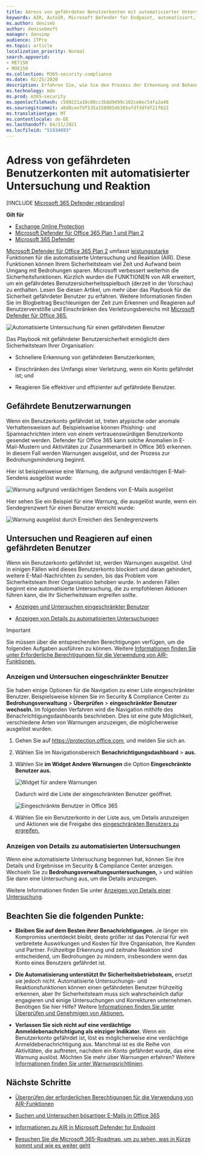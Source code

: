 ```yaml
---
title: Adress von gefährdeten Benutzerkonten mit automatisierter Untersuchung und Reaktion
keywords: AIR, AutoIR, Microsoft Defender for Endpoint, automatisiert, Untersuchung, Antwort, Korrektur, Bedrohungen, erweitert, Bedrohung, Schutz, kompromittiert
ms.author: deniseb
author: denisebmsft
manager: dansimp
audience: ITPro
ms.topic: article
localization_priority: Normal
search.appverid:
- MET150
- MOE150
ms.collection: M365-security-compliance
ms.date: 02/25/2020
description: Erfahren Sie, wie Sie den Prozess der Erkennung und Behandlung von gefährdeten Benutzerkonten mit automatisierten Untersuchungs- und Reaktionsfunktionen in Microsoft Defender für Office 365 Plan 2 beschleunigen.
ms.technology: mdo
ms.prod: m365-security
ms.openlocfilehash: c500221a10c00cc3b8d9d99c102ce8ec54fa2a48
ms.sourcegitcommit: a8d8cee7df535a150985d6165afdfddfdf21f622
ms.translationtype: MT
ms.contentlocale: de-DE
ms.lasthandoff: 04/21/2021
ms.locfileid: "51934693"
---
```

# <a name="address-compromised-user-accounts-with-automated-investigation-and-response"></a>Adress von gefährdeten Benutzerkonten mit automatisierter Untersuchung und Reaktion

[!INCLUDE [Microsoft 365 Defender rebranding](../includes/microsoft-defender-for-office.md)]

**Gilt für**
- [Exchange Online Protection](exchange-online-protection-overview.md)
- [Microsoft Defender für Office 365 Plan 1 und Plan 2](defender-for-office-365.md)
- [Microsoft 365 Defender](../defender/microsoft-365-defender.md)


[Microsoft Defender für Office 365 Plan 2](defender-for-office-365.md#microsoft-defender-for-office-365-plan-1-and-plan-2) umfasst [leistungsstarke](office-365-air.md) Funktionen für die automatisierte Untersuchung und Reaktion (AIR). Diese Funktionen können Ihrem Sicherheitsteam viel Zeit und Aufwand beim Umgang mit Bedrohungen sparen. Microsoft verbessert weiterhin die Sicherheitsfunktionen. Kürzlich wurden die FUNKTIONEN von AIR erweitert, um ein gefährdetes Benutzersicherheitsspielbuch (derzeit in der Vorschau) zu enthalten. Lesen Sie diesen Artikel, um mehr über das Playbook für die Sicherheit gefährdeter Benutzer zu erfahren. Weitere Informationen finden Sie im Blogbeitrag Beschleunigen der Zeit zum Erkennen und Reagieren auf Benutzerverstöße und Einschränken des Verletzungsbereichs mit [Microsoft Defender für Office 365.](https://techcommunity.microsoft.com/t5/Security-Privacy-and-Compliance/Speed-up-time-to-detect-and-respond-to-user-compromise-and-limit/ba-p/977053)

![Automatisierte Untersuchung für einen gefährdeten Benutzer](/microsoft-365/media/office365atp-compduserinvestigation.jpg)

Das Playbook mit gefährdeter Benutzersicherheit ermöglicht dem Sicherheitsteam Ihrer Organisation:

- Schnellere Erkennung von gefährdeten Benutzerkonten;

- Einschränken des Umfangs einer Verletzung, wenn ein Konto gefährdet ist; und

- Reagieren Sie effektiver und effizienter auf gefährdete Benutzer.

## <a name="compromised-user-alerts"></a>Gefährdete Benutzerwarnungen

Wenn ein Benutzerkonto gefährdet ist, treten atypische oder anomale Verhaltensweisen auf. Beispielsweise können Phishing- und Spamnachrichten intern von einem vertrauenswürdigen Benutzerkonto gesendet werden. Defender für Office 365 kann solche Anomalien in E-Mail-Mustern und Aktivitäten zur Zusammenarbeit in Office 365 erkennen. In diesem Fall werden Warnungen ausgelöst, und der Prozess zur Bedrohungsminderung beginnt.

Hier ist beispielsweise eine Warnung, die aufgrund verdächtigen E-Mail-Sendens ausgelöst wurde:

![Warnung aufgrund verdächtigen Sendens von E-Mails ausgelöst](/microsoft-365/media/office365atp-suspiciousemailsendalert.jpg)

Hier sehen Sie ein Beispiel für eine Warnung, die ausgelöst wurde, wenn ein Sendegrenzwert für einen Benutzer erreicht wurde:

![Warnung ausgelöst durch Erreichen des Sendegrenzwerts](/microsoft-365/media/office365atp-sendinglimitreached.jpg)

## <a name="investigate-and-respond-to-a-compromised-user"></a>Untersuchen und Reagieren auf einen gefährdeten Benutzer

Wenn ein Benutzerkonto gefährdet ist, werden Warnungen ausgelöst. Und in einigen Fällen wird dieses Benutzerkonto blockiert und daran gehindert, weitere E-Mail-Nachrichten zu senden, bis das Problem vom Sicherheitsteam Ihrer Organisation behoben wurde. In anderen Fällen beginnt eine automatisierte Untersuchung, die zu empfohlenen Aktionen führen kann, die Ihr Sicherheitsteam ergreifen sollte.

- [Anzeigen und Untersuchen eingeschränkter Benutzer](#view-and-investigate-restricted-users)

- [Anzeigen von Details zu automatisierten Untersuchungen](#view-details-about-automated-investigations)

> [!IMPORTANT]
> Sie müssen über die entsprechenden Berechtigungen verfügen, um die folgenden Aufgaben ausführen zu können. Weitere [Informationen finden Sie unter Erforderliche Berechtigungen für die Verwendung von AIR-Funktionen.](office-365-air.md#required-permissions-to-use-air-capabilities)

### <a name="view-and-investigate-restricted-users"></a>Anzeigen und Untersuchen eingeschränkter Benutzer

Sie haben einige Optionen für die Navigation zu einer Liste eingeschränkter Benutzer. Beispielsweise können Sie im Security & Compliance Center zu **Bedrohungsverwaltung** \> **Überprüfen** \> **eingeschränkter Benutzer wechseln.** Im folgenden Verfahren wird  die Navigation mithilfe des Benachrichtigungsdashboards beschrieben. Dies ist eine gute Möglichkeit, verschiedene Arten von Warnungen anzuzeigen, die möglicherweise ausgelöst wurden.

1. Gehen Sie auf <https://protection.office.com>, und melden Sie sich an.

2. Wählen Sie im Navigationsbereich **Benachrichtigungsdashboard** \> **aus.**

3. Wählen Sie **im Widget Andere Warnungen** die Option **Eingeschränkte Benutzer aus.**

   ![Widget für andere Warnungen](/microsoft-365/media/office365atp-otheralertswidget.jpg)

   Dadurch wird die Liste der eingeschränkten Benutzer geöffnet.

   ![Eingeschränkte Benutzer in Office 365](/microsoft-365/media/office365atp-restrictedusers.jpg)

4. Wählen Sie ein Benutzerkonto in der Liste aus, um Details anzuzeigen und Aktionen wie die Freigabe des [eingeschränkten Benutzers zu ergreifen.](removing-user-from-restricted-users-portal-after-spam.md)

### <a name="view-details-about-automated-investigations"></a>Anzeigen von Details zu automatisierten Untersuchungen

Wenn eine automatisierte Untersuchung begonnen hat, können Sie ihre Details und Ergebnisse im Security & Compliance Center anzeigen. Wechseln Sie zu **Bedrohungsverwaltungsuntersuchungen,** \> und wählen Sie dann eine Untersuchung aus, um die Details anzuzeigen.

Weitere Informationen finden Sie unter [Anzeigen von Details einer Untersuchung](air-view-investigation-results.md).

## <a name="keep-the-following-points-in-mind"></a>Beachten Sie die folgenden Punkte:

- **Bleiben Sie auf dem Besten ihrer Benachrichtigungen.** Je länger ein Kompromiss unentdeckt bleibt, desto größer ist das Potenzial für weit verbreitete Auswirkungen und Kosten für Ihre Organisation, Ihre Kunden und Partner. Frühzeitige Erkennung und zeitnahe Reaktion sind entscheidend, um Bedrohungen zu mindern, insbesondere wenn das Konto eines Benutzers gefährdet ist.

- **Die Automatisierung unterstützt Ihr Sicherheitsbetriebsteam,** ersetzt sie jedoch nicht. Automatisierte Untersuchungs- und Reaktionsfunktionen können einen gefährdeten Benutzer frühzeitig erkennen, aber Ihr Sicherheitsteam muss sich wahrscheinlich dafür engagieren und einige Untersuchungen und Korrekturen unternehmen. Benötigen Sie hier Hilfe? Weitere [Informationen finden Sie unter Überprüfen und Genehmigen von Aktionen.](air-review-approve-pending-completed-actions.md)

- **Verlassen Sie sich nicht auf eine verdächtige Anmeldebenachrichtigung als einziger Indikator.** Wenn ein Benutzerkonto gefährdet ist, löst es möglicherweise eine verdächtige Anmeldebenachrichtigung aus. Manchmal ist es die Reihe von Aktivitäten, die auftreten, nachdem ein Konto gefährdet wurde, das eine Warnung auslöst. Möchten Sie mehr über Warnungen erfahren? Weitere [Informationen finden Sie unter Warnungsrichtlinien](../../compliance/alert-policies.md).

## <a name="next-steps"></a>Nächste Schritte

- [Überprüfen der erforderlichen Berechtigungen für die Verwendung von AIR-Funktionen](office-365-air.md#required-permissions-to-use-air-capabilities)

- [Suchen und Untersuchen bösartiger E-Mails in Office 365](investigate-malicious-email-that-was-delivered.md)

- [Informationen zu AIR in Microsoft Defender for Endpoint](/windows/security/threat-protection/microsoft-defender-atp/automated-investigations)

- [Besuchen Sie die Microsoft 365-Roadmap, um zu sehen, was in Kürze kommt und wie es weiter geht](https://www.microsoft.com/microsoft-365/roadmap?filters=)
